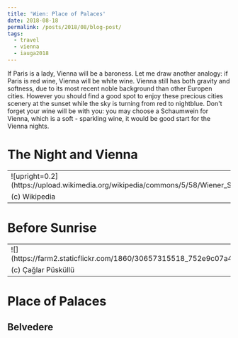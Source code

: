 ```yaml
---
title: 'Wien: Place of Palaces'
date: 2018-08-18
permalink: /posts/2018/08/blog-post/
tags:
  - travel
  - vienna
  - iauga2018
---
```


If Paris is a lady, Vienna will be a baroness. Let me draw another analogy: if Paris is red wine, Vienna will be white wine. Vienna still has both gravity and softness, due to its most recent noble background than other Europen cities. However you should find a good spot to enjoy these precious cities scenery at the sunset while the sky is turning from red to nightblue. Don't forget your wine will be with you: you may choose a Schaumwein for Vienna, which is a soft - sparkling wine, it would be good start for the Vienna nights.

The Night and Vienna
======
<!--Schottenfeldgasse 95 was the starting point for me in Vienna. On the street, you will see Nazim Hikmet Kultur Cafe that is named from Turkish poet, Nazim Hikmet Ran. After met someone, get informed and drink your Turkish tea, I decide to visit -->
<table style="width:100%">
  <tr>
    <td>![upright=0.2](https://upload.wikimedia.org/wikipedia/commons/5/58/Wiener_Staatsoper.jpg) </td>
  </tr>
  <tr>
    <td>(c) Wikipedia </td>
  </tr>
</table>

Before Sunrise
======
<table style="width:100%">
  <tr>
    <td>![](https://farm2.staticflickr.com/1860/30657315518_752e9c07a4_m_d.jpg) </td>
  </tr>
  <tr>
    <td>(c) Çağlar Püsküllü </td>
  </tr>
</table>

Place of Palaces
======

Belvedere
------
